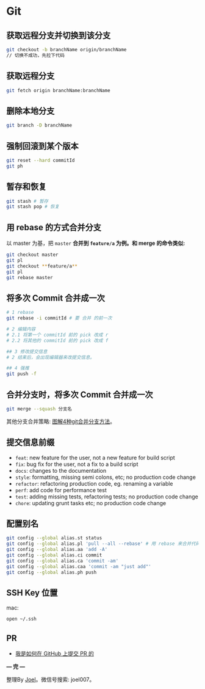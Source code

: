 # Git

## 获取远程分支并切换到该分支

```bash
git checkout -b branchName origin/branchName
// 切换不成功，先拉下代码
```

## 获取远程分支

```bash
git fetch origin branchName:branchName
```

## 删除本地分支

```bash
git branch -D branchName
```

## 强制回滚到某个版本

```bash
git reset --hard commitId
git ph
```

## 暂存和恢复

```bash
git stash # 暂存
git stash pop # 恢复
```

## **用 rebase 的方式合并分支**
以 master 为基，把 `master` **合并到 `feature/a` 为例。和 merge 的命令类似:**

```bash
git checkout master
git pl
git checkout **feature/a**
git pl
git rebase master
```

## 将多次 Commit 合并成一次

```bash
# 1 rebase
git rebase -i commitId # 要 合并 的前一次

# 2 编辑内容
# 2.1 将第一个 commitId 前的 pick 改成 r
# 2.2 将其他的 commitId 前的 pick 改成 f

## 3 修改提交信息
# 2 结束后，会出现编辑器来改提交信息。

## 4 强推
git push -f
```

## 合并分支时，将多次 Commit 合并成一次

```bash
git merge --squash 分支名
```

其他分支合并策略: [图解4种git合并分支方法](https://zhuanlan.zhihu.com/p/28137908)。

## 提交信息前缀
- `feat`: new feature for the user, not a new feature for build script
- `fix`: bug fix for the user, not a fix to a build script
- `docs`: changes to the documentation
- `style`: formatting, missing semi colons, etc; no production code change
- `refactor`: refactoring production code, eg. renaming a variable
- `perf`:  add code for performance test
- `test`: adding missing tests, refactoring tests; no production code change
- `chore`: updating grunt tasks etc; no production code change

## 配置别名

```bash
git config --global alias.st status
git config --global alias.pl 'pull --all --rebase' # 用 rebase 来合并代码
git config --global alias.aa 'add -A'
git config --global alias.ci commit
git config --global alias.ca 'commit -am'
git config --global alias.caa 'commit -am "just add"'
git config --global alias.ph push
```

## SSH Key 位置

mac: 

```bash
open ~/.ssh
```
## PR

- [我是如何在 GitHub 上提交 PR 的](https://juejin.cn/post/6844904103294795789)

**— 完 —**

整理By [Joel](https://github.com/iamjoel)。微信号搜索: joel007。